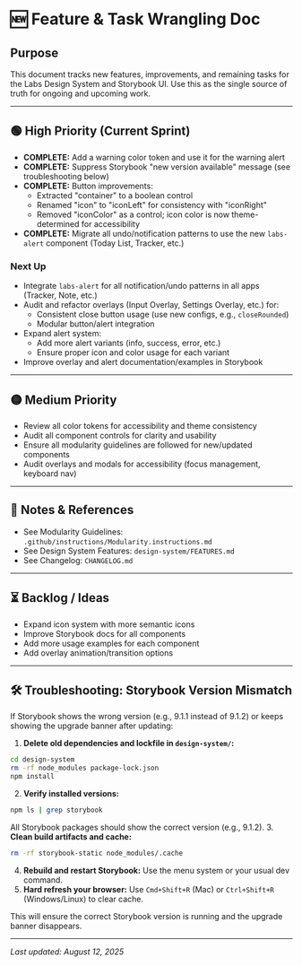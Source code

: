 # 🆕 Feature & Task Wrangling Doc

## Purpose
This document tracks new features, improvements, and remaining tasks for the Labs Design System and Storybook UI. Use this as the single source of truth for ongoing and upcoming work.

---


## 🟢 High Priority (Current Sprint)

- **COMPLETE:** Add a warning color token and use it for the warning alert
- **COMPLETE:** Suppress Storybook "new version available" message (see troubleshooting below)
- **COMPLETE:** Button improvements:
  - Extracted "container" to a boolean control
  - Renamed "icon" to "iconLeft" for consistency with "iconRight"
  - Removed "iconColor" as a control; icon color is now theme-determined for accessibility
- **COMPLETE:** Migrate all undo/notification patterns to use the new `labs-alert` component (Today List, Tracker, etc.)

### Next Up
- Integrate `labs-alert` for all notification/undo patterns in all apps (Tracker, Note, etc.)
- Audit and refactor overlays (Input Overlay, Settings Overlay, etc.) for:
  - Consistent close button usage (use new configs, e.g., `closeRounded`)
  - Modular button/alert integration
- Expand alert system:
  - Add more alert variants (info, success, error, etc.)
  - Ensure proper icon and color usage for each variant
- Improve overlay and alert documentation/examples in Storybook

---


## 🟡 Medium Priority

- Review all color tokens for accessibility and theme consistency
- Audit all component controls for clarity and usability
- Ensure all modularity guidelines are followed for new/updated components
- Audit overlays and modals for accessibility (focus management, keyboard nav)

---

## 📝 Notes & References
- See Modularity Guidelines: `.github/instructions/Modularity.instructions.md`
- See Design System Features: `design-system/FEATURES.md`
- See Changelog: `CHANGELOG.md`

---

## ⏳ Backlog / Ideas
- Expand icon system with more semantic icons
- Improve Storybook docs for all components
- Add more usage examples for each component
- Add overlay animation/transition options

---


## 🛠️ Troubleshooting: Storybook Version Mismatch

If Storybook shows the wrong version (e.g., 9.1.1 instead of 9.1.2) or keeps showing the upgrade banner after updating:

1. **Delete old dependencies and lockfile in `design-system/`:**
  ```sh
  cd design-system
  rm -rf node_modules package-lock.json
  npm install
  ```
2. **Verify installed versions:**
  ```sh
  npm ls | grep storybook
  ```
  All Storybook packages should show the correct version (e.g., 9.1.2).
3. **Clean build artifacts and cache:**
  ```sh
  rm -rf storybook-static node_modules/.cache
  ```
4. **Rebuild and restart Storybook:**
  Use the menu system or your usual dev command.
5. **Hard refresh your browser:**
  Use `Cmd+Shift+R` (Mac) or `Ctrl+Shift+R` (Windows/Linux) to clear cache.

This will ensure the correct Storybook version is running and the upgrade banner disappears.

---

_Last updated: August 12, 2025_
